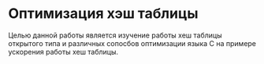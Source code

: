 # Оптимизация хэш таблицы

Целью данной работы является изучение работы хеш таблицы открытого типа и различных сопосбов оптимизации языка С на примере ускорения работы хеш таблицы.
